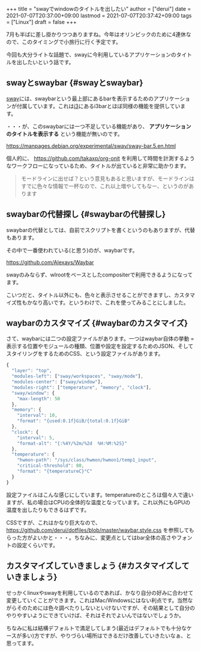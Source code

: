 +++
title = "swayでwindowのタイトルを出したい"
author = ["derui"]
date = 2021-07-07T20:37:00+09:00
lastmod = 2021-07-07T20:37:42+09:00
tags = ["Linux"]
draft = false
+++

7月も半ばに差し掛かりつつありますね。今年はオリンピックのために4連休なので、このタイミングで小旅行に行く予定です。

今回も大分ライトな話題で、swayに今利用しているアプリケーションのタイトルを出したいという話です。

<!--more-->


## swayとswaybar {#swayとswaybar}

[sway](https://github.com/swaywm/sway)には、swaybarという最上部にあるbarを表示するためのアプリケーションが付属しています。これは[i3](https://i3wm.org/)にあるi3barとほぼ同様の機能を提供しています。

・・・が、このswaybarには一つ不足している機能があり、 **アプリケーションのタイトルを表示する** という機能が無いのです。

<https://manpages.debian.org/experimental/sway/sway-bar.5.en.html>

個人的に、 <https://github.com/takaxp/org-onit> を利用して時間を計測するようなワークフローになっているため、タイトルが出ていると非常に助かります。

> モードラインに出せば？という意見もあると思いますが、モードラインはすでに色々な情報で一杯なので、これ以上増やしてもなー、というのがあります


## swaybarの代替探し {#swaybarの代替探し}

swaybarの代替としては、自前でスクリプトを書くというのもありますが、代替もあります。

その中で一番使われている(と思う)のが、waybarです。

<https://github.com/Alexays/Waybar>

swayのみならず、wlrootをベースとしたcompositerで利用できるようになってます。

こいつだと、タイトル以外にも、色々と表示させることができますし、カスタマイズ性もかなり高いです。というわけで、これを使ってみることにしました。


## waybarのカスタマイズ {#waybarのカスタマイズ}

さて、waybarには二つの設定ファイルがあります。一つはwaybar自体の挙動 = 表示する位置やモジュールの種類、位置や設定を設定するためのJSON、そしてスタイリングをするためのCSS、という設定ファイルがあります。

```js
{
  "layer": "top",
  "modules-left": ["sway/workspaces", "sway/mode"],
  "modules-center": ["sway/window"],
  "modules-right": ["temperature", "memory", "clock"],
  "sway/window": {
    "max-length": 50
  },
  "memory": {
    "interval": 10,
    "format": "{used:0.1f}GiB/{total:0.1f}GiB"
  },
  "clock": {
    "interval": 5,
    "format-alt": "{:%4Y/%2m/%2d  %H:%M:%2S}"
  },
  "temperature": {
    "hwmon-path": "/sys/class/hwmon/hwmon1/temp1_input",
    "critical-threshold": 80,
    "format": "{temperatureC}°C"
  }
}
```

設定ファイルはこんな感じにしています。temperatureのところは個々人で違いますが、私の場合はCPUの全体的な温度となっています。これ以外にもGPUの温度を出したりもできるはずです。

CSSですが、これはかなり巨大なので、 <https://github.com/derui/dotfiles/blob/master/waybar.style.css> を参照してもらった方がよいかと・・・。ちなみに、変更点としてはbar全体の高さやフォントの設定くらいです。


## カスタマイズしていきましょう {#カスタマイズしていきましょう}

せっかくlinuxやswayを利用しているのであれば、かなり自分の好みに合わせて変更していくことができます。これはMac/Windowsにはない利点です。当然ながらそのためには色々調べたりしないといけないですが、その結果として自分のやりやすいようにできていけば、それはそれでよいんではないでしょうか。

ちなみに私は結構デフォルトで満足してしまう(最近はデフォルトでも十分なケースが多い)方ですが、やりづらい場所はできるだけ改善していきたいなぁ、と思ってます。